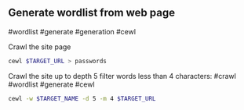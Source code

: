 Generate wordlist from web page
---
#wordlist #generate #generation #cewl

Crawl the site page 
```bash
cewl $TARGET_URL > passwords
```

Crawl the site up to depth 5 filter words less than 4 characters:
#crawl #wordlist #generate #cewl

```bash
cewl -w $TARGET_NAME -d 5 -m 4 $TARGET_URL
```
